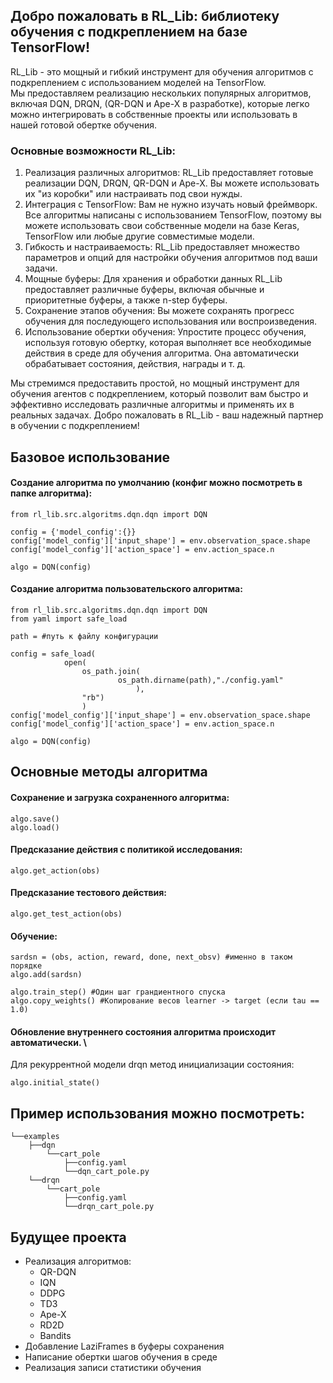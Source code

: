 ## Добро пожаловать в RL_Lib: библиотеку обучения с подкреплением на базе TensorFlow!

RL_Lib - это мощный и гибкий инструмент для обучения алгоритмов с подкреплением с использованием моделей на TensorFlow.\
Мы предоставляем реализацию нескольких популярных алгоритмов, включая DQN, DRQN, (QR-DQN и Ape-X в разработке), которые легко можно интегрировать в собственные проекты или использовать в нашей готовой обертке обучения.



### Основные возможности RL_Lib:
<ol>
    <li>Реализация различных алгоритмов: RL_Lib предоставляет готовые реализации DQN, DRQN, QR-DQN и Ape-X. Вы можете использовать их "из коробки" или настраивать под свои нужды.</li>

<li>Интеграция с TensorFlow: Вам не нужно изучать новый фреймворк. Все алгоритмы написаны с использованием TensorFlow, поэтому вы можете использовать свои собственные модели на базе Keras, TensorFlow или любые другие совместимые модели.</li>

<li>Гибкость и настраиваемость: RL_Lib предоставляет множество параметров и опций для настройки обучения алгоритмов под ваши задачи.</li>

<li>Мощные буферы: Для хранения и обработки данных RL_Lib предоставляет различные буферы, включая обычные и приоритетные буферы, а также n-step буферы.</li> 

<li>Сохранение этапов обучения: Вы можете сохранять прогресс обучения для последующего использования или воспроизведения.</li>

<li>Использование обертки обучения: Упростите процесс обучения, используя готовую обертку, которая выполняет все необходимые действия в среде для обучения алгоритма. Она автоматически обрабатывает состояния, действия, награды и т. д.</li>

</ol>

Мы стремимся предоставить простой, но мощный инструмент для обучения агентов с подкреплением, который позволит вам быстро и эффективно исследовать различные алгоритмы и применять их в реальных задачах. Добро пожаловать в RL_Lib - ваш надежный партнер в обучении с подкреплением!

## Базовое использование
#### Создание алгоритма по умолчанию (конфиг можно посмотреть в папке алгоритма):
```
from rl_lib.src.algoritms.dqn.dqn import DQN

config = {'model_config':{}}
config['model_config']['input_shape'] = env.observation_space.shape
config['model_config']['action_space'] = env.action_space.n

algo = DQN(config)
```

#### Создание алгоритма пользовательского алгоритма:
```
from rl_lib.src.algoritms.dqn.dqn import DQN
from yaml import safe_load

path = #путь к файлу конфигурации

config = safe_load(
            open(
                os_path.join(
                        os_path.dirname(path),"./config.yaml"
                            ),
                "rb")
                )
config['model_config']['input_shape'] = env.observation_space.shape
config['model_config']['action_space'] = env.action_space.n

algo = DQN(config)
```
## Основные методы алгоритма
#### Сохранение и загрузка сохраненного алгоритма:
```
algo.save()
algo.load()
```
#### Предсказание действия с политикой исследования:
```
algo.get_action(obs)
```


#### Предсказание тестового действия:
```
algo.get_test_action(obs)
```

#### Обучение:
```
sardsn = (obs, action, reward, done, next_obsv) #именно в таком порядке
algo.add(sardsn)

algo.train_step() #Один шаг грандиентного спуска
algo.copy_weights() #Копирование весов learner -> target (если tau == 1.0)
```

#### Обновление внутреннего состояния алгоритма происходит автоматически. \
Для рекуррентной модели drqn метод инициализации состояния:
```
algo.initial_state()
```

## Пример использования можно посмотреть:
```
└──examples
    ├──dqn
        └──cart_pole
            ├──config.yaml
            └──dqn_cart_pole.py
    └──drqn
        └──cart_pole
            ├──config.yaml
            └──drqn_cart_pole.py
```

## Будущее проекта
<ul type="disk">
    <li>Реализация алгоритмов:
    <ul>
        <li>QR-DQN</li>
        <li>IQN</li>
        <li>DDPG</li>
        <li>TD3</li>
        <li>Ape-X</li>
        <li>RD2D</li>
        <li>Bandits</li>
    </ul>
    <li>Добавление LaziFrames в буферы сохранения</li>
    <li>Написание обертки шагов обучения в среде</li>
    <li>Реализация записи статистики обучения</li>